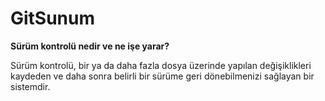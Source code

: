 # GitSunum

**Sürüm kontrolü nedir ve ne işe yarar?**

Sürüm kontrolü, bir ya da daha fazla dosya üzerinde yapılan değişiklikleri kaydeden ve daha sonra belirli bir sürüme geri dönebilmenizi sağlayan bir sistemdir. 
